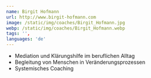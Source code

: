 ```yaml
---
name: Birgit Hofmann
url: http://www.birgit-hofmann.com
image: /static/img/coaches/Birgit_Hofmann.jpg
webp: /static/img/coaches/Birgit_Hofmann.webp
tags: '',
languages: 'de'
---
```


<ul><li>Mediation und Klärungshilfe im beruflichen Alltag</li><li>Begleitung von Menschen in Veränderungsprozessen</li><li>Systemisches Coaching</li></ul>